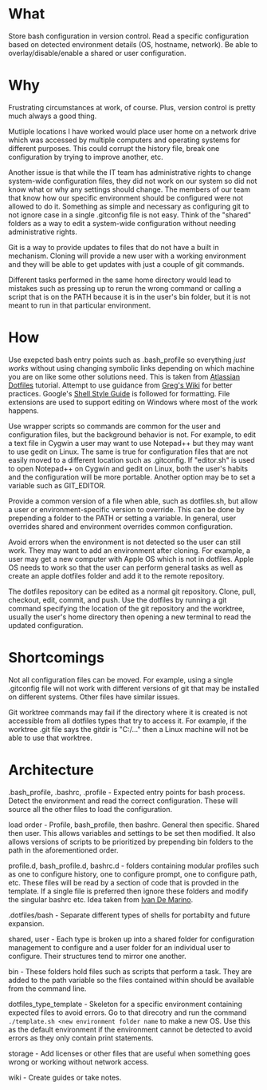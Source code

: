 # What

Store bash configuration in version control. Read a specific configuration based on detected environment details (OS, hostname, network). Be able to overlay/disable/enable a shared or user configuration.

# Why

Frustrating circumstances at work, of course. Plus, version control is pretty much always a good thing.

Mutliple locations I have worked would place user home on a network drive which was accessed by multiple computers and operating systems for different purposes. This could corrupt the history file, break one configuration by trying to improve another, etc.

Another issue is that while the IT team has administrative rights to change system-wide configuration files, they did not work on our system so did not know what or why any settings should change. The members of our team that know how our specific environment should be configured were not allowed to do it. Something as simple and necessary as configuring git to not ignore case in a single .gitconfig file is not easy. Think of the "shared" folders as a way to edit a system-wide configuration without needing administrative rights.

Git is a way to provide updates to files that do not have a built in mechanism. Cloning will provide a new user with a working environment and they will be able to get updates with just a couple of git commands.

Different tasks performed in the same home directory would lead to mistakes such as pressing up to rerun the wrong command or calling a script that is on the PATH because it is in the user's bin folder, but it is not meant to run in that particular environment.

# How

Use exepcted bash entry points such as .bash_profile so everything _just works_ without using changing symbolic links depending on which machine you are on like some other solutions need. This is taken from [Atlassian Dotfiles](https://www.atlassian.com/git/tutorials/dotfiles) tutorial. Attempt to use guidance from [Greg's Wiki](https://mywiki.wooledge.org/) for better practices. Google's [Shell Style Guide](https://google.github.io/styleguide/shellguide.html) is followed for formatting. File extensions are used to support editing on Windows where most of the work happens. 

Use wrapper scripts so commands are common for the user and configuration files, but the background behavior is not. For example, to edit a text file in Cygwin a user may want to use Notepad++ but they may want to use gedit on Linux. The same is true for configuration files that are not easily moved to a different location such as .gitconfig. If "editor.sh" is used to open Notepad++ on Cygwin and gedit on Linux, both the user's habits and the configuration will be more portable. Another option may be to set a variable such as GIT_EDITOR.

Provide a common version of a file when able, such as dotfiles.sh, but allow a user or environment-specific version to override. This can be done by prepending a folder to the PATH or setting a variable. In general, user overrides shared and environment overrides common configuration.

Avoid errors when the environment is not detected so the user can still work. They may want to add an environment after cloning. For example, a user may get a new computer with Apple OS which is not in dotfiles. Apple OS needs to work so that the user can perform general tasks as well as create an apple dotfiles folder and add it to the remote repository.

The dotfiles repository can be edited as a normal git repository. Clone, pull, checkout, edit, commit, and push. Use the dotfiles by running a git command specifying the location of the git repository and the worktree, usually the user's home directory then opening a new terminal to read the updated configuration.

# Shortcomings

Not all configuration files can be moved. For example, using a single .gitconfig file will not work with different versions of git that may be installed on different systems. Other files have similar issues.

Git worktree commands may fail if the directory where it is created is not accessible from all dotfiles types that try to access it. For example, if the worktree .git file says the gitdir is "C:/..." then a Linux machine will not be able to use that worktree.

# Architecture

.bash_profile, .bashrc, .profile - Expected entry points for bash process. Detect the environment and read the correct configuration. These will source all the other files to load the configuration.

load order - Profile, bash_profile, then bashrc. General then specific. Shared then user. This allows variables and settings to be set then modified. It also allows versions of scripts to be prioritized by prepending bin folders to the path in the aforementioned order.

profile.d, bash_profile.d, bashrc.d - folders containing modular profiles such as one to configure history, one to configure prompt, one to configure path, etc. These files will be read by a section of code that is provded in the template. If a single file is preferred then ignore these folders and modify the singular bashrc etc. Idea taken from [Ivan De Marino](https://github.com/detro/.bashrc.d).

.dotfiles/bash - Separate different types of shells for portabilty and future expansion.

shared, user - Each type is broken up into a shared folder for configuration management to configure and a user folder for an individual user to configure. Their structures tend to mirror one another.

bin - These folders hold files such as scripts that perform a task. They are added to the path variable so the files contained within should be available from the command line.

dotfiles_type_template - Skeleton for a specific environment containing expected files to avoid errors. Go to that direcotry and run the command `./template.sh <new environment folder name` to make a new OS. Use this as the default environment if the environment cannot be detected to avoid errors as they only contain print statements.

storage - Add licenses or other files that are useful when something goes wrong or working without network access.

wiki - Create guides or take notes.
